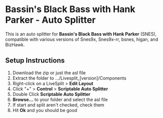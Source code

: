 # Bassin's Black Bass with Hank Parker - Auto Splitter

This is an auto splitter for **Bassin's Black Bass with Hank Parker** (SNES), compatible with various versions of Snes9x, Snes9x-rr, bsnes, higan, and BizHawk.

## Setup Instructions
1. Download the zip or just the asl file
2. Extract the folder to .../Livesplit_[version]/Components
3. Right-click on a LiveSplit > **Edit Layout**
4. Click "+" > **Control** > **Scriptable Auto Splitter**
5. Double Click **Scriptable Auto Splitter**
6. **Browse...** to your folder and select the asl file
7. If start and split aren't checked, check them
8. Hit **Ok** and you should be good
